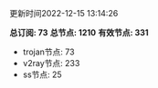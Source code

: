 更新时间2022-12-15 13:14:26

**总订阅: 73**
**总节点: 1210**
**有效节点: 331**
- trojan节点: 73
- v2ray节点: 233
- ss节点: 25
